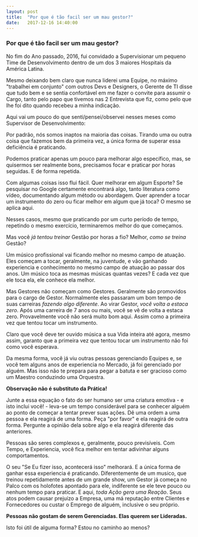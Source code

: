 ```yaml
---
layout: post
title:  "Por que é tão facil ser um mau gestor?"
date:   2017-12-16 14:40:00
---
```

### Por que é tão facil ser um mau gestor?

No fim do Ano passado, 2016, fui convidado a Supervisionar um pequeno Time de Desenvolvimento dentro de um dos 3 maiores Hospitais da América Latina.

Mesmo deixando bem claro que nunca liderei uma Equipe, no máximo "trabalhei em conjunto" com outros Devs e Designers, o Gerente de TI disse que tudo bem e se sentia confortável em me fazer o convite para assumir o Cargo, tanto pelo papo que tivemos nas 2 Entrevista que fiz, como pelo que lhe foi dito quando recebeu a minha indicação.

Aqui vai um pouco do que senti/pensei/observei nesses meses como Supervisor de Desenvolvimento:

Por padrão, nós somos inaptos na maioria das coisas. Tirando uma ou outra coisa que fazemos bem da primeira vez, a única forma de superar essa deficiência é praticando.

Podemos praticar apenas um pouco para melhorar algo específico, mas, se quisermos ser realmente bons, precisamos focar e praticar por horas seguidas. E de forma repetida.

Com algumas coisas isso flui fácil. Quer melhorar em algum Esporte? Se pesquisar no Google certamente encontrará algo, tanto literatura como vídeo, documentando algum método ou abordagem. Quer aprender a tocar um instrumento do zero ou ficar melhor em algum que já toca? O mesmo se aplica aqui.

Nesses casos, mesmo que praticando por um curto período de tempo, repetindo o mesmo exercício, terminaremos melhor do que começamos.

Mas você _já tentou treinar_ Gestão por horas a fio? Melhor, _como se treina_ Gestão?

Um músico profissional vai ficando melhor no mesmo campo de atuação. Eles começam a tocar, geralmente, na juventude, e vão ganhando experiencia e conhecimento no mesmo campo de atuação ao passar dos anos. Um músico toca as mesmas músicas quantas vezes? E cada vez que ele toca ela, ele conhece ela melhor.

Mas Gestores não começam como Gestores. Geralmente são promovidos para o cargo de Gestor. Normalmente eles passaram um bom tempo de suas carreiras _fazendo algo diferente_. Ao virar Gestor, _você volta a estaca zero_. Após uma carreira de 7 anos ou mais, você se vê de volta a estaca zero. Provavelmente você não será muito bom aqui. Assim como a primeira vez que tentou tocar um instrumento.

Claro que você deve ter ouvido música a sua Vida inteira até agora, mesmo assim, garanto que a primeira vez que tentou tocar um instrumento não foi como você esperava.

Da mesma forma, você já viu outras pessoas gerenciando Equipes e, se você tem alguns anos de experiencia no Mercado, já foi gerenciado por alguém.
Mas isso não te prepara para pegar a batuta e ser gracioso como um Maestro conduzindo uma Orquestra.

**Observação não é substituto da Prática!**

Junte a essa equação o fato do ser humano ser uma criatura emotiva - e isto inclui você! - leva-se um tempo considerável para se conhecer alguém ao ponto de começar a tentar prever suas ações.
Dê uma ordem a uma pessoa e ela reagirá de uma forma. Peça "por favor" e ela reagirá de outra forma. Pergunte a opinião dela sobre algo e ela reagirá diferente das anteriores.

Pessoas são seres complexos e, geralmente, pouco previsíveis. Com Tempo, e Experiencia, você fica melhor em tentar adivinhar alguns comportamentos.

O seu "Se Eu fizer isso, acontecerá isso" melhorará. E a única forma de ganhar essa experiencia é praticando.
Diferentemente de um musico, que treinou repetidamente antes de um grande show, um Gestor já começa no Palco com os holofotes apontado para ele, indiferente se ele teve pouco ou nenhum tempo para praticar.
E aqui, _toda Ação gera uma Reação_. Seus atos podem causar prejuízo a Empresa, uma má reputação entre Clientes e Fornecedores ou custar o Emprego de alguém, inclusive o seu próprio.

**Pessoas não gostam de serem Gerenciadas. Elas querem ser Lideradas.**

Isto foi útil de alguma forma? Estou no caminho ao menos?